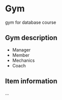 # Gym
gym for database course

## Gym description
- Manager
- Member
- Mechanics
- Coach

## Item information
...
